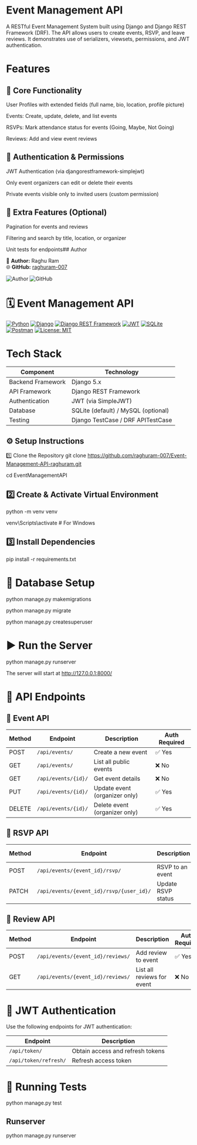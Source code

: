 
# Event Management API

A RESTful Event Management System built using Django and Django REST Framework (DRF).
The API allows users to create events, RSVP, and leave reviews.
It demonstrates use of serializers, viewsets, permissions, and JWT authentication.

# Features
## 🧩 Core Functionality

User Profiles with extended fields (full name, bio, location, profile picture)

Events: Create, update, delete, and list events

RSVPs: Mark attendance status for events (Going, Maybe, Not Going)

Reviews: Add and view event reviews

## 🔐 Authentication & Permissions

JWT Authentication (via djangorestframework-simplejwt)

Only event organizers can edit or delete their events

Private events visible only to invited users (custom permission)

## 🧭 Extra Features (Optional)

Pagination for events and reviews

Filtering and search by title, location, or organizer

Unit tests for endpoints## Author

👤 **Author:** Raghu Ram  
🌐 **GitHub:** [raghuram-007](https://github.com/raghuram-007)  



![Author](https://img.shields.io/badge/Author-Raghu%20Ram-blue?style=for-the-badge)
![GitHub](https://img.shields.io/badge/GitHub-raghuram--007-black?style=for-the-badge&logo=github&logoColor=white)
# 🗓️ Event Management API

[![Python](https://img.shields.io/badge/Python-3.10+-blue?logo=python&logoColor=white)](https://www.python.org/)
[![Django](https://img.shields.io/badge/Django-5.x-green?logo=django&logoColor=white)](https://www.djangoproject.com/)
[![Django REST Framework](https://img.shields.io/badge/DRF-API-red?logo=django&logoColor=white)](https://www.django-rest-framework.org/)
[![JWT](https://img.shields.io/badge/JWT-Authentication-yellow?logo=jsonwebtokens&logoColor=white)](https://jwt.io/)
[![SQLite](https://img.shields.io/badge/SQLite-Database-003B57?logo=sqlite&logoColor=white)](https://www.sqlite.org/)
[![Postman](https://img.shields.io/badge/Tested%20With-Postman-orange?logo=postman&logoColor=white)](https://www.postman.com/)
[![License: MIT](https://img.shields.io/badge/License-MIT-lightgrey.svg)](https://opensource.org/licenses/MIT)
# Tech Stack

| Component              | Technology                          |
| ---------------------- | ----------------------------------- |
| Backend Framework      | Django 5.x                          |
| API Framework          | Django REST Framework               |
| Authentication         | JWT (via SimpleJWT)                 |
| Database               | SQLite (default) / MySQL (optional) |                      |
| Testing                | Django TestCase / DRF APITestCase   |

## ⚙️ Setup Instructions
1️⃣ Clone the Repository
git clone https://github.com/raghuram-007/Event-Management-API-raghuram.git

cd EventManagementAPI

## 2️⃣ Create & Activate Virtual Environment
python -m venv venv

venv\Scripts\activate          # For Windows

## 3️⃣ Install Dependencies
pip install -r requirements.txt


# 🧱 Database Setup

python manage.py makemigrations

python manage.py migrate

python manage.py createsuperuser

# ▶️ Run the Server
python manage.py runserver


The server will start at http://127.0.0.1:8000/
# 🧩 API Endpoints

## 🔸 Event API

| Method | Endpoint            | Description                   | Auth Required |
| ------ | ------------------- | ----------------------------- | ------------- |
| POST   | `/api/events/`      | Create a new event            | ✅ Yes         |
| GET    | `/api/events/`      | List all public events        | ❌ No          |
| GET    | `/api/events/{id}/` | Get event details             | ❌ No          |
| PUT    | `/api/events/{id}/` | Update event (organizer only) | ✅ Yes         |
| DELETE | `/api/events/{id}/` | Delete event (organizer only) | ✅ Yes         |

## 🔸 RSVP API

| Method | Endpoint                                 | Description        | Auth Required |
| ------ | ---------------------------------------- | ------------------ | ------------- |
| POST   | `/api/events/{event_id}/rsvp/`           | RSVP to an event   | ✅ Yes         |
| PATCH  | `/api/events/{event_id}/rsvp/{user_id}/` | Update RSVP status | ✅ Yes         |

## 🔸 Review API

| Method | Endpoint                          | Description                | Auth Required |
| ------ | --------------------------------- | -------------------------- | ------------- |
| POST   | `/api/events/{event_id}/reviews/` | Add review to event        | ✅ Yes         |
| GET    | `/api/events/{event_id}/reviews/` | List all reviews for event | ❌ No          |

# 🔑 JWT Authentication

Use the following endpoints for JWT authentication:

| Endpoint              | Description                      |
| --------------------- | -------------------------------- |
| `/api/token/`         | Obtain access and refresh tokens |
| `/api/token/refresh/` | Refresh access token             |

# 🧪 Running Tests

python manage.py test

## Runserver
python manage.py runserver
